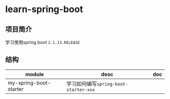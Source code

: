 # learn-spring-boot

## 项目简介

学习使用spring boot  `2.1.13.RELEASE`

## 结构

|module|desc|doc|
|---|---|---|
|my-spring-boot-starter|学习如何编写`spring-boot-starter-xxx`||
